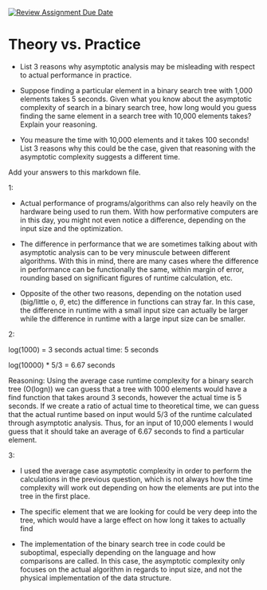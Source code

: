 [![Review Assignment Due Date](https://classroom.github.com/assets/deadline-readme-button-24ddc0f5d75046c5622901739e7c5dd533143b0c8e959d652212380cedb1ea36.svg)](https://classroom.github.com/a/FgMJElkj)
# Theory vs. Practice

- List 3 reasons why asymptotic analysis may be misleading with respect to
  actual performance in practice.

- Suppose finding a particular element in a binary search tree with 1,000
  elements takes 5 seconds. Given what you know about the asymptotic complexity
  of search in a binary search tree, how long would you guess finding the same
  element in a search tree with 10,000 elements takes? Explain your reasoning.

- You measure the time with 10,000 elements and it takes 100 seconds! List 3
  reasons why this could be the case, given that reasoning with the asymptotic
  complexity suggests a different time.

Add your answers to this markdown file.

1:

- Actual performance of programs/algorithms can also rely heavily on the hardware being used to run them. With how performative computers are in this day, you might not even notice a difference, depending on the input size and the optimization.
  
- The difference in performance that we are sometimes talking about with asymptotic analysis can to be very minuscule between different algorithms. With this in mind, there are many cases where the difference in performance can be functionally the same, within margin of error, rounding based on significant figures of runtime calculation, etc.
  
- Opposite of the other two reasons, depending on the notation used (big/little o, $\theta$, etc) the difference in functions can stray far. In this case, the difference in runtime with a small input size can actually be larger while the difference in runtime with a large input size can be smaller.

2:

log(1000) = 3 seconds
actual time: 5 seconds

log(10000) * 5/3 = 6.67 seconds

Reasoning: Using the average case runtime complexity for a binary search tree (O(logn)) we can guess that a tree with 1000 elements would have a find function that takes around 3 seconds, however the actual time is 5 seconds. If we create a ratio of actual time to theoretical time, we can guess that the actual runtime based on input would 5/3 of the runtime calculated through asymptotic analysis. Thus, for an input of 10,000 elements I would guess that it should take an average of 6.67 seconds to find a particular element.
 
3:

- I used the average case asymptotic complexity in order to perform the calculations in the previous question, which is not always how the time complexity will work out depending on how the elements are put into the tree in the first place.

- The specific element that we are looking for could be very deep into the tree, which would have a large effect on how long it takes to actually find

- The implementation of the binary search tree in code could be suboptimal, especially depending on the language and how comparisons are called. In this case, the asymptotic complexity only focuses on the actual algorithm in regards to input size, and not the physical implementation of the data structure.
